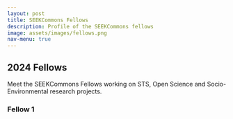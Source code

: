 ```yaml
---
layout: post
title: SEEKCommons Fellows 
description: Profile of the SEEKCommons fellows
image: assets/images/fellows.png
nav-menu: true
---
```


## 2024 Fellows

Meet the SEEKCommons Fellows working on STS, Open Science and Socio-Environmental research projects. 

### Fellow 1 


